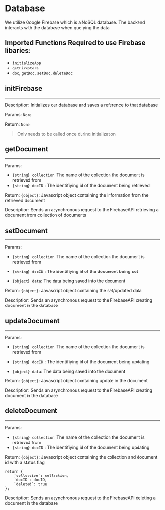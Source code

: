 # Database

 We utilize Google Firebase which is a NoSQL database. The backend interacts with the database when querying the data.

## Imported Functions Required to use Firebase libaries:
- `initializeApp`
- `getFirestore`
- `doc`, `getDoc`, `setDoc`, `deleteDoc`


## initFirebase
<hr>

Description: Initializes our database and saves a reference to that database

Params: `None`

Return: `None`

> Only needs to be called once during initialization

## getDocument
<hr>

Params: 
- `{string} collection`: The name of the collection the document is retrieved from
- `{string} docID` : The identifiying id of the document being retrieved

Return: `{object}`: Javascript object containing the information from the retrieved document

Description: Sends an asynchronous request to the FirebaseAPI retrieving a document from collection of documents

## setDocument
<hr>

Params: 
- `{string} collection`: The name of the collection the document is retrieved from
- `{string} docID` : The identifiying id of the document being set

- `{object} data`: The data being saved into the document

Return: `{object}`: Javascript object containing the set/updated data

Description: Sends an asynchronous request to the FirebaseAPI creating document in the database

## updateDocument
<hr>

Params: 
- `{string} collection`: The name of the collection the document is retrieved from
- `{string} docID` : The identifiying id of the document being updating

- `{object} data`: The data being saved into the document

Return: `{object}`: Javascript object containing update in the document

Description: Sends an asynchronous request to the FirebaseAPI creating document in the database

## deleteDocument
<hr>

Params: 
- `{string} collection`: The name of the collection the document is retrieved from
- `{string} docID` : The identifiying id of the document being updating

Return: `{object}`: Javascript object containing the collection and document id with a status flag
```
return {
    `collection`: collection,
    `docID`: docID,
    `deleted`: true
};

```

Description: Sends an asynchronous request to the FirebaseAPI deleting a document in the database







